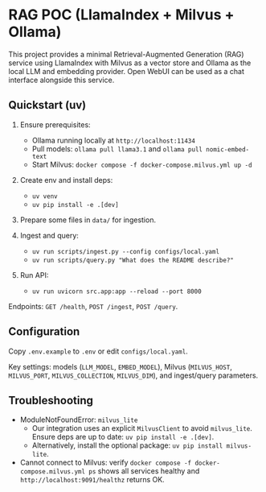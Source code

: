 # RAG POC (LlamaIndex + Milvus + Ollama)

This project provides a minimal Retrieval-Augmented Generation (RAG) service using LlamaIndex with Milvus as a vector store and Ollama as the local LLM and embedding provider. Open WebUI can be used as a chat interface alongside this service.

## Quickstart (uv)
1. Ensure prerequisites:
   - Ollama running locally at `http://localhost:11434`
   - Pull models: `ollama pull llama3.1` and `ollama pull nomic-embed-text`
   - Start Milvus: `docker compose -f docker-compose.milvus.yml up -d`

2. Create env and install deps:
   - `uv venv`
   - `uv pip install -e .[dev]`

3. Prepare some files in `data/` for ingestion.

4. Ingest and query:
   - `uv run scripts/ingest.py --config configs/local.yaml`
   - `uv run scripts/query.py "What does the README describe?"`

5. Run API:
   - `uv run uvicorn src.app:app --reload --port 8000`

Endpoints: `GET /health`, `POST /ingest`, `POST /query`.

## Configuration
Copy `.env.example` to `.env` or edit `configs/local.yaml`.

Key settings: models (`LLM_MODEL`, `EMBED_MODEL`), Milvus (`MILVUS_HOST`, `MILVUS_PORT`, `MILVUS_COLLECTION`, `MILVUS_DIM`), and ingest/query parameters.

## Troubleshooting
- ModuleNotFoundError: `milvus_lite`
  - Our integration uses an explicit `MilvusClient` to avoid `milvus_lite`. Ensure deps are up to date: `uv pip install -e .[dev]`.
  - Alternatively, install the optional package: `uv pip install milvus-lite`.
- Cannot connect to Milvus: verify `docker compose -f docker-compose.milvus.yml ps` shows all services healthy and `http://localhost:9091/healthz` returns OK.
